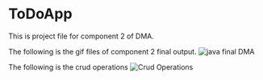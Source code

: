 # ToDoApp
This is project file for component 2 of DMA.

The following is the gif files of component 2 final output.
![java final DMA](https://user-images.githubusercontent.com/50689509/147405986-9f5e16e0-54ed-4a88-9db0-265b14d9ac46.gif)

The following is the crud operations
![Crud Operations](https://user-images.githubusercontent.com/50689509/147405995-d7063904-b498-4cd7-bc7c-61381f2ea6c5.gif)
